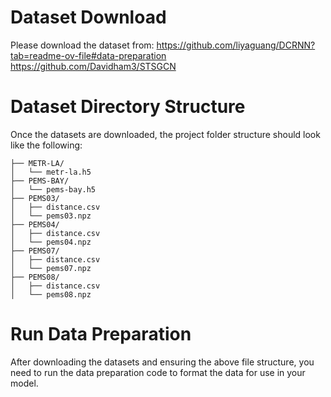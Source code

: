 # Dataset Download
Please download the dataset from: 
https://github.com/liyaguang/DCRNN?tab=readme-ov-file#data-preparation
https://github.com/Davidham3/STSGCN

# Dataset Directory Structure

Once the datasets are downloaded, the project folder structure should look like the following:
```plaintext
├── METR-LA/                  
│   └── metr-la.h5
├── PEMS-BAY/                
│   └── pems-bay.h5
├── PEMS03/
│   ├── distance.csv           
│   └── pems03.npz
├── PEMS04/
│   ├── distance.csv           
│   └── pems04.npz
├── PEMS07/  
│   ├── distance.csv   
│   └── pems07.npz
├── PEMS08/  
│   ├── distance.csv   
│   └── pems08.npz
```

# Run Data Preparation
After downloading the datasets and ensuring the above file structure, you need to run the data preparation code to format the data for use in your model.

